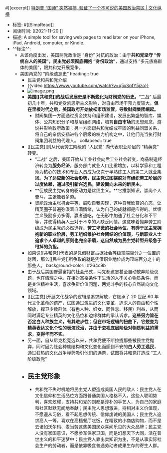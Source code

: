 #[[excerpt]] [特朗普 “国师” 突然被捕, 验证了一个不可说的美国政治禁区 | 文化纵横](https://www.instapaper.com/read/1453909584)

- 标签: #[[SimpRead]]
- 阅读时间: [[2021-11-20  ]]
- 描述: A simple tool for saving web pages to read later on your iPhone, iPad, Android, computer, or Kindle.
- ^^标注^^:
	- 从该角度出发，美国两党政治是 “身份” 对抗的政治：由于**共和党坚守 “传统白人的美国”，民主党必须彻底拥抱 “身份政治”**，通过支持 “多元族裔群体的美国”，跟共和党开展竞争。
	- 美国两党的 “阶级遗忘史”
	  heading:: true
		- 民主党和共和党介绍
		- {{video https://www.youtube.com/watch?v=q5xSpfY5jzo}}
		- ![image.png](../assets/image_1654334716250_0.png)
		- **美国[[共和党]]的战后发展史是不断蜕化为财阀党的历史。**“二战” 后最初几十年，共和党受凯恩斯主义影响，对自由市场干预力度较大。**但在里根时代之后，美国政府开始放松市场监管，导致财阀集团崛起。**
			- 财阀集团一方面通过资金扶持和组织建设，发展出繁盛的智库、媒体、公共知识分子和基层组织网络，培育**自由市场**的思想观念，游说并影响政府政策；另一方面跟共和党结成牢固的利益同盟关系，将自己的亲信安插进各个层级的权力机构之中，让他们充当执行财阀集团利益的代理人。
			  collapsed:: true
		- [[民主党]]则从代表劳工阶级的 “人民党” 向代表职业阶层的 “精英党” 转变。
			- “二战” 之后，美国开始从工业社会向后工业社会转变，商品制造经济转变为**服务经济**，服务部门就业人口比重增加，以科学家和工程师为核心的技术和专业人员成为仅次于半熟练工人的第二大就业集团。**为了适应新的社会形势，民主党试图摆脱对有组织劳工阶层的过度依赖，通过吸引新兴选民，建设面向未来的新民主。**
			- **促成民主党转身的驱动力是优绩主义。**它推崇知识，崇尚个人奋斗，主张能者多劳。
			- 贤能政治主张机会平等，鼓吹自我实现，这种自我欣赏的心态，让精英圈子普遍弥漫着自满情绪，认为自己的成就都是应得的。优绩主义鼓励多劳多得，赢者通吃，在无形中加速了社会分化和不平等，并使得精英人士对于不幸的人缺乏同情。这意味着抛弃劳工阶级成为民主党的必然选择。**劳工卑微的社会地位，有碍于民主党拥抱新的职业阶层，劳工组织维护社会团结的价值观，与新职业人士追求个人卓越的原则也完全矛盾，这自然成为民主党转型升级急于甩掉的负担。**
		- 如果说[[共和党]]代表的是凭借财富占据社会等级顶端百分之一位置的财团，那么[[民主党]]所争取的就是凭借职业地位成为顶端百分之十的那些人。
		  background-color:: #264c9b
		- 由于战后美国普遍富裕的社会形式，两党都遗忘甚至自动放弃阶级议题，也在情理之中。在相对富裕条件下生活的人不关心物质条件，而是关注精神生活，喜欢争辩价值问题，两党斗争的核心自然转向文化领域。
		- [[民主党]]开展文化战争的逻辑是追求解放，它继承了 20 世纪 60 年代文化革命的遗产，试图通过激进的文化变革，追求人的自由和个性解放，捍卫少数群体（有色人种、妇女、同性恋、移民）利益，从而同时满足专业精英的文化品位和边缘群体的承认诉求。**这些努力旨在否定白人种族主义，有其进步性；但在市场逻辑的扭曲下，它蜕变为精英表达文化个性的表演政治，并由于忽视底层阶级对物质利益的需求，变得华而不实。**
		- 另一面，自从尼克松竞选以来，共和党便不断拉拢那些被民主党抛弃，同时因为社会种族结构和文化变化而感到不安的**白人劳工选民**，通过狂热的文化战争弹药吸引他们的选票，试图将共和党打造成 “工人阶级政党”
		- ## 民主党形象
			- 共和党不失时机地将民主党人塑造成美国人民的敌人：民主党人在文化信仰和生活品位方面跟普通美国人格格不入，这些人聪明势利，喜欢炫耀，支持共和党的则都是淳朴的手艺人，为自己的家庭和社区默默无闻地奉献；民主党人思想激进，持相对主义价值观，不愿遵从习俗，看不起思想传统、信仰虔诚的美国人；民主党人追求高人一等，喜欢在高档餐厅吃饭，在精致的小商店购物，而不是去诸如沃尔玛、麦当劳这些美国民众喜闻乐见的大众品牌；民主党人没有家国意识，不愿参军保家卫国，而是幻想天下大同，活在普世主义的和平迷梦中；民主党人靠出卖知识为生，不是从事实际社会生产的劳动者，而是依靠吸食普通劳动者成果生存的寄生人群。